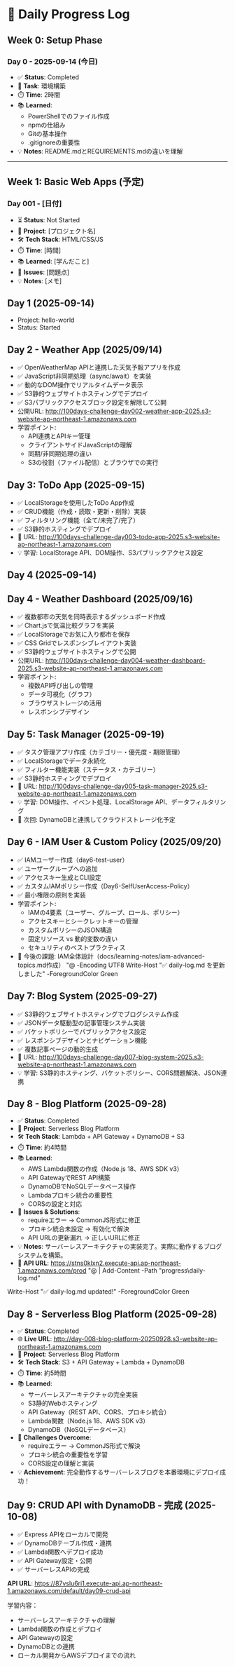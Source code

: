 ﻿# 📅 Daily Progress Log

## Week 0: Setup Phase
### Day 0 - 2025-09-14 (今日)
- ✅ **Status**: Completed
- 📁 **Task**: 環境構築
- ⏱️ **Time**: 2時間
- 📚 **Learned**: 
  - PowerShellでのファイル作成
  - npmの仕組み
  - Gitの基本操作
  - .gitignoreの重要性
- 💡 **Notes**: README.mdとREQUIREMENTS.mdの違いを理解

---

## Week 1: Basic Web Apps (予定)
### Day 001 - [日付]
- ⏳ **Status**: Not Started
- 📱 **Project**: [プロジェクト名]
- 🛠️ **Tech Stack**: HTML/CSS/JS
- ⏱️ **Time**: [時間]
- 📚 **Learned**: [学んだこと]
- 🐛 **Issues**: [問題点]
- 💡 **Notes**: [メモ]

## Day 1 (2025-09-14)
- Project: hello-world
- Status: Started


## Day 2 - Weather App (2025/09/14)
- ✅ OpenWeatherMap APIと連携した天気予報アプリを作成
- ✅ JavaScript非同期処理（async/await）を実装  
- ✅ 動的なDOM操作でリアルタイムデータ表示
- ✅ S3静的ウェブサイトホスティングでデプロイ
- ✅ S3パブリックアクセスブロック設定を解除して公開
- 公開URL: http://100days-challenge-day002-weather-app-2025.s3-website-ap-northeast-1.amazonaws.com
- 学習ポイント: 
  - API連携とAPIキー管理
  - クライアントサイドJavaScriptの理解
  - 同期/非同期処理の違い
  - S3の役割（ファイル配信）とブラウザでの実行

## Day 3: ToDo App (2025-09-15)
- ✅ LocalStorageを使用したToDo App作成
- ✅ CRUD機能（作成・読取・更新・削除）実装
- ✅ フィルタリング機能（全て/未完了/完了）
- ✅ S3静的ホスティングでデプロイ
- 📍 URL: http://100days-challenge-day003-todo-app-2025.s3-website-ap-northeast-1.amazonaws.com
- 💡 学習: LocalStorage API、DOM操作、S3パブリックアクセス設定

## Day 4 (2025-09-14)
## Day 4 - Weather Dashboard (2025/09/16)
- ✅ 複数都市の天気を同時表示するダッシュボード作成
- ✅ Chart.jsで気温比較グラフを実装
- ✅ LocalStorageでお気に入り都市を保存
- ✅ CSS Gridでレスポンシブレイアウト実装
- ✅ S3静的ウェブサイトホスティングで公開
- 公開URL: http://100days-challenge-day004-weather-dashboard-2025.s3-website-ap-northeast-1.amazonaws.com
- 学習ポイント:
  - 複数API呼び出しの管理
  - データ可視化（グラフ）
  - ブラウザストレージの活用
  - レスポンシブデザイン


## Day 5: Task Manager (2025-09-19)
- ✅ タスク管理アプリ作成（カテゴリー・優先度・期限管理）
- ✅ LocalStorageでデータ永続化
- ✅ フィルター機能実装（ステータス・カテゴリー）
- ✅ S3静的ホスティングでデプロイ
- 📍 URL: http://100days-challenge-day005-task-manager-2025.s3-website-ap-northeast-1.amazonaws.com
- 💡 学習: DOM操作、イベント処理、LocalStorage API、データフィルタリング
- 🔮 次回: DynamoDBと連携してクラウドストレージ化予定


## Day 6 - IAM User & Custom Policy (2025/09/20)
- ✅ IAMユーザー作成（day6-test-user）
- ✅ ユーザーグループへの追加
- ✅ アクセスキー生成とCLI設定  
- ✅ カスタムIAMポリシー作成（Day6-SelfUserAccess-Policy）
- ✅ 最小権限の原則を実装
- 学習ポイント:
  - IAMの4要素（ユーザー、グループ、ロール、ポリシー）
  - アクセスキーとシークレットキーの管理
  - カスタムポリシーのJSON構造
  - 固定リソース vs 動的変数の違い
  - セキュリティのベストプラクティス
- 📝 今後の課題: IAM全体設計（docs/learning-notes/iam-advanced-topics.md作成）
"@ -Encoding UTF8
Write-Host "✅ daily-log.md を更新しました" -ForegroundColor Green

## Day 7: Blog System (2025-09-27)
- ✅ S3静的ウェブサイトホスティングでブログシステム作成
- ✅ JSONデータ駆動型の記事管理システム実装
- ✅ バケットポリシーでパブリックアクセス設定
- ✅ レスポンシブデザインとナビゲーション機能
- ✅ 複数記事ページの動的生成
- 📍 URL: http://100days-challenge-day007-blog-system-2025.s3-website-ap-northeast-1.amazonaws.com
- 💡 学習: S3静的ホスティング、バケットポリシー、CORS問題解決、JSON連携

## Day 8 - Blog Platform (2025-09-28)
- ✅ **Status**: Completed
- 📱 **Project**: Serverless Blog Platform
- 🛠️ **Tech Stack**: Lambda + API Gateway + DynamoDB + S3
- ⏱️ **Time**: 約4時間
- 📚 **Learned**: 
  - AWS Lambda関数の作成（Node.js 18、AWS SDK v3）
  - API GatewayでREST API構築
  - DynamoDBでNoSQLデータベース操作
  - Lambdaプロキシ統合の重要性
  - CORSの設定と対応
- 🐛 **Issues & Solutions**: 
  - requireエラー → CommonJS形式に修正
  - プロキシ統合未設定 → 有効化で解決
  - API URLの更新漏れ → 正しいURLに修正
- 💡 **Notes**: サーバーレスアーキテクチャの実装完了。実際に動作するブログシステムを構築。
- 🔗 **API URL**: https://stns0klxn2.execute-api.ap-northeast-1.amazonaws.com/prod
"@ | Add-Content -Path "progress\daily-log.md"

Write-Host "✅ daily-log.md updated!" -ForegroundColor Green
## Day 8 - Serverless Blog Platform (2025-09-28) 
- ✅ **Status**: Completed
- 🌐 **Live URL**: http://day-008-blog-platform-20250928.s3-website-ap-northeast-1.amazonaws.com
- 📱 **Project**: Serverless Blog Platform
- 🛠️ **Tech Stack**: S3 + API Gateway + Lambda + DynamoDB
- ⏱️ **Time**: 約5時間
- 📚 **Learned**: 
  - サーバーレスアーキテクチャの完全実装
  - S3静的Webホスティング
  - API Gateway（REST API、CORS、プロキシ統合）
  - Lambda関数（Node.js 18、AWS SDK v3）
  - DynamoDB（NoSQLデータベース）
- 🐛 **Challenges Overcome**: 
  - requireエラー → CommonJS形式で解決
  - プロキシ統合の重要性を学習
  - CORS設定の理解と実装
- 💡 **Achievement**: 完全動作するサーバーレスブログを本番環境にデプロイ成功！


## Day 9: CRUD API with DynamoDB - 完成 (2025-10-08)
- ✅ Express APIをローカルで開発
- ✅ DynamoDBテーブル作成・連携
- ✅ Lambda関数へデプロイ成功
- ✅ API Gateway設定・公開
- ✅ サーバーレスAPIの完成

**API URL**: https://87vslu6ri1.execute-api.ap-northeast-1.amazonaws.com/default/day09-crud-api

学習内容：
- サーバーレスアーキテクチャの理解
- Lambda関数の作成とデプロイ
- API Gatewayの設定
- DynamoDBとの連携
- ローカル開発からAWSデプロイまでの流れ